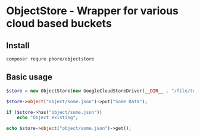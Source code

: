 # ObjectStore - Wrapper for various cloud based buckets

## Install

```
composer requre phore/objectstore
```

## Basic usage

```php
$store = new ObjectStore(new GoogleCloudStoreDriver(__DIR__ . "/file/to/identity.json", "bucketName"));

$store->object("object/some.json")->put("Some Data");

if ($store->has("object/some.json"))
    echo "Object existing";

echo $store->object("object/some.json")->get();
```


